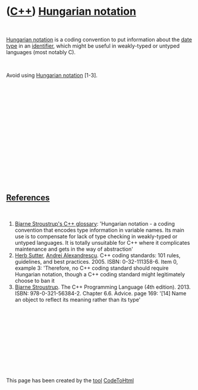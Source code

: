 



 

 

 

 

 

([C++](Cpp.htm)) [Hungarian notation](CppHungarianNotation.htm)
===============================================================

 

[Hungarian notation](CppHungarianNotation.htm) is a coding convention to
put information about the [date type](CppDataType.htm) in an
[identifier](CppIdentifier.htm), which might be useful in weakly-typed
or untyped languages (most notably C).

 

Avoid using [Hungarian notation](CppHungarianNotation.htm) \[1-3\].

 

 

 

 

 

 

 

 

 

[References](CppReferences.htm)
-------------------------------

 

1.  [Bjarne Stroustrup's C++
    glossary](http://www.stroustrup.com/glossary.html): 'Hungarian
    notation - a coding convention that encodes type information in
    variable names. Its main use is to compensate for lack of type
    checking in weakly-typed or untyped languages. It is totally
    unsuitable for C++ where it complicates maintenance and gets in the
    way of abstraction'
2.  [Herb Sutter](CppHerbSutter.htm), [Andrei
    Alexandrescu](CppAndreiAlexandrescu.htm). C++ coding standards: 101
    rules, guidelines, and best practices. 2005. ISBN: 0-32-111358-6.
    Item 0, example 3: 'Therefore, no C++ coding standard should require
    Hungarian notation, though a C++ coding standard might legitimately
    choose to ban it
3.  [Bjarne Stroustrup](CppBjarneStroustrup.htm). The C++ Programming
    Language (4th edition). 2013. ISBN: 978-0-321-56384-2. Chapter 6.6.
    Advice. page 169: '\[14\] Name an object to reflect its meaning
    rather than its type'

 

 

 

 

 





 




This page has been created by the [tool](Tools.htm)
[CodeToHtml](ToolCodeToHtml.htm)

